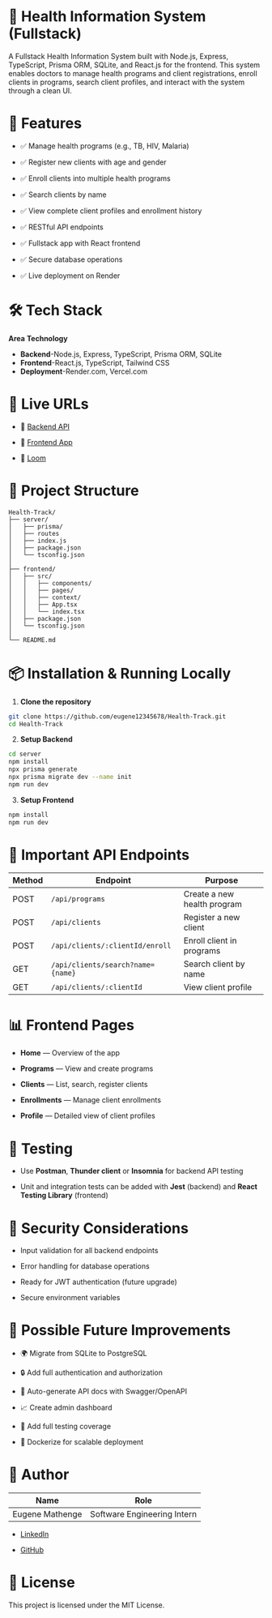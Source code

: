 # 🏥 Health Information System (Fullstack)
A Fullstack Health Information System built with Node.js, Express, TypeScript, Prisma ORM, SQLite, and React.js for the frontend.
This system enables doctors to manage health programs and client registrations, enroll clients in programs, search client profiles, and interact with the system through a clean UI.

# 📌 Features
- ✅ Manage health programs (e.g., TB, HIV, Malaria)

- ✅ Register new clients with age and gender

- ✅ Enroll clients into multiple health programs

- ✅ Search clients by name

- ✅ View complete client profiles and enrollment history

- ✅ RESTful API endpoints

- ✅ Fullstack app with React frontend

- ✅ Secure database operations

- ✅ Live deployment on Render

# 🛠 Tech Stack
**Area**	**Technology**
- **Backend**-Node.js, Express, TypeScript, Prisma ORM, SQLite
- **Frontend**-React.js, TypeScript, Tailwind CSS 
- **Deployment**-Render.com, Vercel.com

# 🚀 Live URLs
- 🔗 [Backend API](https://healthtrack-backend-1.onrender.com)

- 🔗 [Frontend App](https://health-track-ashy.vercel.app/)


- 🔗 [Loom](https://www.loom.com/share/bb9667120a27462f8ee8c018bc40ac24?sid=3334fa7c-1890-4cef-99b3-6283b34bfc53)

# 📁 Project Structure
```pgsql
Health-Track/
├── server/
│   ├── prisma/
│   ├── routes     
│   ├── index.js
│   ├── package.json
│   └── tsconfig.json
│
├── frontend/
│   ├── src/
│   │   ├── components/
│   │   ├── pages/
│   │   ├── context/
│   │   ├── App.tsx
│   │   └── index.tsx
│   ├── package.json
│   └── tsconfig.json
│
└── README.md
```

# 📦 Installation & Running Locally
1. **Clone the repository**

```bash
git clone https://github.com/eugene12345678/Health-Track.git
cd Health-Track
```

2. **Setup Backend**

```bash
cd server
npm install
npx prisma generate
npx prisma migrate dev --name init
npm run dev
```
3. **Setup Frontend**

```bash
npm install
npm run dev
```

# 🔌 Important API Endpoints

| **Method** | **Endpoint**                             | **Purpose**                              |
|------------|------------------------------------------|------------------------------------------|
| POST       | `/api/programs`                          | Create a new health program             |
| POST       | `/api/clients`                           | Register a new client                   |
| POST       | `/api/clients/:clientId/enroll`          | Enroll client in programs               |
| GET        | `/api/clients/search?name={name}`        | Search client by name                   |
| GET        | `/api/clients/:clientId`                 | View client profile                     |

# 📊 Frontend Pages
- **Home** — Overview of the app

- **Programs** — View and create programs

- **Clients** — List, search, register clients

- **Enrollments** — Manage client enrollments

- **Profile** — Detailed view of client profiles

# 🧪 Testing
- Use **Postman**, **Thunder client** or **Insomnia** for backend API testing

- Unit and integration tests can be added with **Jest** (backend) and **React Testing Library** (frontend)

# 🔐 Security Considerations
- Input validation for all backend endpoints

- Error handling for database operations

- Ready for JWT authentication (future upgrade)

- Secure environment variables

# 🧠 Possible Future Improvements
- 🌍 Migrate from SQLite to PostgreSQL

- 🔒 Add full authentication and authorization

- 📄 Auto-generate API docs with Swagger/OpenAPI

- 📈 Create admin dashboard

- 🧪 Add full testing coverage

- 🐳 Dockerize for scalable deployment

# 👤 Author

| **Name**           | **Role**                            |
|--------------------|-------------------------------------|
| Eugene Mathenge    | Software Engineering Intern        |


- [LinkedIn](https://www.linkedin.com/in/eugene-mathenge-981189262/)

- [GitHub](https://github.com/eugene12345678)

# 📝 License
This project is licensed under the MIT License.
